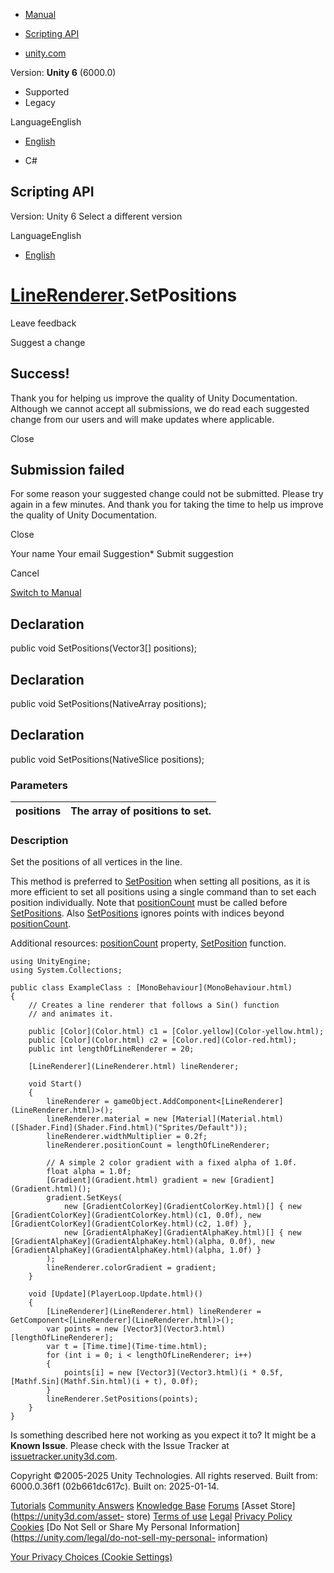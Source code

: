 [ ]()

  * [Manual](../Manual/index.html)
  * [Scripting API](../ScriptReference/index.html)

  * [unity.com](https://unity.com/)

Version: **Unity 6** (6000.0)

  * Supported
  * Legacy

LanguageEnglish

  * [English]()

  * C#

[ ](https://docs.unity3d.com)

## Scripting API

Version: Unity 6 Select a different version

LanguageEnglish

  * [English]()

#  [LineRenderer](LineRenderer.html).SetPositions

Leave feedback

Suggest a change

## Success!

Thank you for helping us improve the quality of Unity Documentation. Although
we cannot accept all submissions, we do read each suggested change from our
users and will make updates where applicable.

Close

## Submission failed

For some reason your suggested change could not be submitted. Please <a>try
again</a> in a few minutes. And thank you for taking the time to help us
improve the quality of Unity Documentation.

Close

Your name Your email Suggestion* Submit suggestion

Cancel

[Switch to Manual](../Manual/class-LineRenderer.html "Go to LineRenderer
Component in the Manual")

## Declaration

public void SetPositions(Vector3[] positions);

## Declaration

public void SetPositions(NativeArray<Vector3> positions);

## Declaration

public void SetPositions(NativeSlice<Vector3> positions);

### Parameters

positions | The array of positions to set.  
---|---  
  
### Description

Set the positions of all vertices in the line.

This method is preferred to [SetPosition](LineRenderer.SetPosition.html) when
setting all positions, as it is more efficient to set all positions using a
single command than to set each position individually. Note that
[positionCount](LineRenderer-positionCount.html) must be called before
[SetPositions](LineRenderer.SetPositions.html). Also
[SetPositions](LineRenderer.SetPositions.html) ignores points with indices
beyond [positionCount](LineRenderer-positionCount.html).  
  
Additional resources: [positionCount](LineRenderer-positionCount.html)
property, [SetPosition](LineRenderer.SetPosition.html) function.

    
    
    using UnityEngine;
    using System.Collections;  
      
    public class ExampleClass : [MonoBehaviour](MonoBehaviour.html)
    {
        // Creates a line renderer that follows a Sin() function
        // and animates it.  
      
        public [Color](Color.html) c1 = [Color.yellow](Color-yellow.html);
        public [Color](Color.html) c2 = [Color.red](Color-red.html);
        public int lengthOfLineRenderer = 20;  
      
        [LineRenderer](LineRenderer.html) lineRenderer;  
      
        void Start()
        {
            lineRenderer = gameObject.AddComponent<[LineRenderer](LineRenderer.html)>();
            lineRenderer.material = new [Material](Material.html)([Shader.Find](Shader.Find.html)("Sprites/Default"));
            lineRenderer.widthMultiplier = 0.2f;
            lineRenderer.positionCount = lengthOfLineRenderer;  
      
            // A simple 2 color gradient with a fixed alpha of 1.0f.
            float alpha = 1.0f;
            [Gradient](Gradient.html) gradient = new [Gradient](Gradient.html)();
            gradient.SetKeys(
                new [GradientColorKey](GradientColorKey.html)[] { new [GradientColorKey](GradientColorKey.html)(c1, 0.0f), new [GradientColorKey](GradientColorKey.html)(c2, 1.0f) },
                new [GradientAlphaKey](GradientAlphaKey.html)[] { new [GradientAlphaKey](GradientAlphaKey.html)(alpha, 0.0f), new [GradientAlphaKey](GradientAlphaKey.html)(alpha, 1.0f) }
            );
            lineRenderer.colorGradient = gradient;
        }  
      
        void [Update](PlayerLoop.Update.html)()
        {
            [LineRenderer](LineRenderer.html) lineRenderer = GetComponent<[LineRenderer](LineRenderer.html)>();
            var points = new [Vector3](Vector3.html)[lengthOfLineRenderer];
            var t = [Time.time](Time-time.html);
            for (int i = 0; i < lengthOfLineRenderer; i++)
            {
                points[i] = new [Vector3](Vector3.html)(i * 0.5f, [Mathf.Sin](Mathf.Sin.html)(i + t), 0.0f);
            }
            lineRenderer.SetPositions(points);
        }
    }
    

Is something described here not working as you expect it to? It might be a
**Known Issue**. Please check with the Issue Tracker at
[issuetracker.unity3d.com](https://issuetracker.unity3d.com).

Copyright ©2005-2025 Unity Technologies. All rights reserved. Built from:
6000.0.36f1 (02b661dc617c). Built on: 2025-01-14.

[Tutorials](https://unity3d.com/learn) [Community
Answers](https://answers.unity3d.com) [Knowledge
Base](https://support.unity3d.com/hc/en-us)
[Forums](https://forum.unity3d.com) [Asset Store](https://unity3d.com/asset-
store) [Terms of use](https://docs.unity3d.com/Manual/TermsOfUse.html)
[Legal](https://unity.com/legal) [Privacy
Policy](https://unity.com/legal/privacy-policy)
[Cookies](https://unity.com/legal/cookie-policy) [Do Not Sell or Share My
Personal Information](https://unity.com/legal/do-not-sell-my-personal-
information)

[Your Privacy Choices (Cookie Settings)](javascript:void\(0\);)

